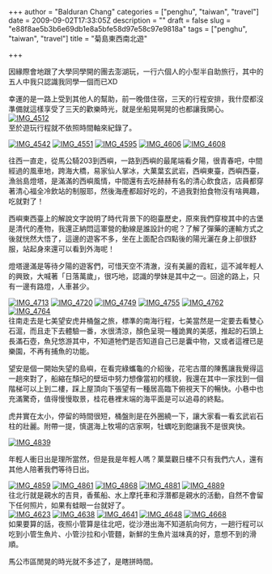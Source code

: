 +++
author = "Balduran Chang"
categories = ["penghu", "taiwan", "travel"]
date = 2009-09-02T17:33:05Z
description = ""
draft = false
slug = "e88f8ae5b3b6e69db1e8a5bfe58d97e58c97e9818a"
tags = ["penghu", "taiwan", "travel"]
title = "菊島東西南北遊"

+++


因緣際會地跟了大學同學開的團去澎湖玩，一行六個人的小型半自助旅行，其中的五人中我只認識我同學一個而已XD

幸運的是一路上受到其他人的幫助，前一晚借住宿，三天的行程安排，我什麼都沒準備就這樣享受了三天的歡樂時光，就是坐船晃啊晃的也都讓我開心。  
[![IMG_4512](http://farm3.static.flickr.com/2583/3874432319_5552779e1c.jpg)](http://www.flickr.com/photos/balduran/3874432319/ "IMG_4512 by balduran, on Flickr")  
 至於遊玩行程就不依照時間軸來紀錄了。

[![IMG_4542](http://farm3.static.flickr.com/2449/3875257706_d4dd6d5593_t.jpg)](http://www.flickr.com/photos/balduran/3875257706/ "IMG_4542 by balduran, on Flickr") [![IMG_4551](http://farm4.static.flickr.com/3512/3875269476_c21eed0a15_t.jpg)](http://www.flickr.com/photos/balduran/3875269476/ "IMG_4551 by balduran, on Flickr") [![IMG_4595](http://farm3.static.flickr.com/2479/3874546851_7af804987c_t.jpg)](http://www.flickr.com/photos/balduran/3874546851/ "IMG_4595 by balduran, on Flickr") [![IMG_4606](http://farm3.static.flickr.com/2557/3875345308_835ba1b4aa_t.jpg)](http://www.flickr.com/photos/balduran/3875345308/ "IMG_4606 by balduran, on Flickr") [![IMG_4608](http://farm3.static.flickr.com/2573/3875348976_260d48e096_t.jpg)](http://www.flickr.com/photos/balduran/3875348976/ "IMG_4608 by balduran, on Flickr")

 往西一直走，從馬公騎203到西嶼，一路到西嶼的最尾端看夕陽，很青春吧，中間經過的風車地，跨海大橋，易家仙人掌冰，大菓葉玄武岩，西嶼東臺，西嶼西臺，漁翁島燈塔，是滿滿的西嶼風情，中間還有去吃赫赫有名的清心飲食店，店員都穿著清心福全冷飲站的制服耶，然後海產都超好吃的，不過我對拍食物沒有啥興趣，吃就對了！

西嶼東西臺上的解說文字說明了時代背景下的砲臺歷史，原來我們穿梭其中的古堡是清代的產物，我還正納悶這軍營的動線是誰設計的呢？了解了彈藥的運輸方式之後就恍然大悟了，這邊的遊客不多，坐在上面配合四點後的陽光灑在身上卻很舒服，站起身來還可以看到外海呢！

燈塔邊滿是等待夕陽的遊客們，可惜天空不清澈，沒有美麗的霞紅，這不減年輕人的興致，大喊著「日落萬歲」，很巧地，認識的學妹是其中之一。回途的路上，只有一邊有路燈，人車甚少。

[![IMG_4713](http://farm4.static.flickr.com/3419/3875472900_d99a9dc3b7_t.jpg)](http://www.flickr.com/photos/balduran/3875472900/ "IMG_4713 by balduran, on Flickr") [![IMG_4720](http://farm3.static.flickr.com/2471/3875486062_cb4b048ac8_t.jpg)](http://www.flickr.com/photos/balduran/3875486062/ "IMG_4720 by balduran, on Flickr") [![IMG_4749](http://farm4.static.flickr.com/3478/3874731547_b6757cfbb6_t.jpg)](http://www.flickr.com/photos/balduran/3874731547/ "IMG_4749 by balduran, on Flickr") [![IMG_4755](http://farm3.static.flickr.com/2625/3875530774_caa7b8f41a_t.jpg)](http://www.flickr.com/photos/balduran/3875530774/ "IMG_4755 by balduran, on Flickr") [![IMG_4762](http://farm3.static.flickr.com/2485/3874750907_1ae04f5ea1_t.jpg)](http://www.flickr.com/photos/balduran/3874750907/ "IMG_4762 by balduran, on Flickr") [![IMG_4764](http://farm3.static.flickr.com/2457/3875542096_c84beab04f_t.jpg)](http://www.flickr.com/photos/balduran/3875542096/ "IMG_4764 by balduran, on Flickr")  
 往南走去是七美望安虎井桶盤之旅，標準的南海行程，七美當然是一定要去看雙心石滬，而且走下去體驗一番，水很清涼，顏色呈現一種詭異的美感，推起的石頭上長滿石壺，魚兒悠游其中，不知道牠們是否知道自己已是囊中物，又或者這裡已是樂園，不再有捕魚的功能。

望安是個一開始失望的島嶼，在看完綠蠵龜的介紹後，花宅古厝的陳舊讓我覺得這一趟來對了，船縮在頹圮的壁垣中努力想像當初的樣貌，我還在其中一家找到一個階梯可以上到二樓，踩上屋頂向下張望有一種居高臨下俯視天下的暢快。小巷中也充滿驚奇，值得慢慢取景，桂花巷裡末端的海平面是可以追尋的終點。

虎井實在太小，停留的時間很短，桶盤則是在外圈繞一下，讓大家看一看玄武岩石柱的壯麗。附帶一提，慎選海上牧場的店家啊，牡蠣吃到飽讓我不是很爽快。

[![IMG_4839](http://farm3.static.flickr.com/2651/3874839017_81940e4a64_m.jpg)](http://www.flickr.com/photos/balduran/3874839017/ "IMG_4839 by balduran, on Flickr")

年輕人衝日出是理所當然，但是我是年輕人嗎？菓葉觀日樓不只有我們六人，還有其他人陪著我們等待日出。

[![IMG_4859](http://farm4.static.flickr.com/3514/3874869427_3c8c4d65cd_t.jpg)](http://www.flickr.com/photos/balduran/3874869427/ "IMG_4859 by balduran, on Flickr") [![IMG_4861](http://farm3.static.flickr.com/2434/3875662174_46192a8a1b_t.jpg)](http://www.flickr.com/photos/balduran/3875662174/ "IMG_4861 by balduran, on Flickr") [![IMG_4868](http://farm3.static.flickr.com/2584/3875673064_9791151818_t.jpg)](http://www.flickr.com/photos/balduran/3875673064/ "IMG_4868 by balduran, on Flickr") [![IMG_4881](http://farm4.static.flickr.com/3280/3875691652_1e05c131af_t.jpg)](http://www.flickr.com/photos/balduran/3875691652/ "IMG_4881 by balduran, on Flickr") [![IMG_4889](http://farm4.static.flickr.com/3449/3875705308_ab88b577bd_t.jpg)](http://www.flickr.com/photos/balduran/3875705308/ "IMG_4889 by balduran, on Flickr")  
 往北行就是親水的吉貝，香蕉船、水上摩托車和浮潛都是親水的活動，自然不會留下任何照片，如果有蛙眼一台就好了。  
[![IMG_4623](http://farm3.static.flickr.com/2452/3874580403_130c75c4ae_t.jpg)](http://www.flickr.com/photos/balduran/3874580403/ "IMG_4623 by balduran, on Flickr") [![IMG_4638](http://farm4.static.flickr.com/3446/3875390142_d531b4ee63_t.jpg)](http://www.flickr.com/photos/balduran/3875390142/ "IMG_4638 by balduran, on Flickr") [![IMG_4641](http://farm4.static.flickr.com/3421/3875393776_596221cc2f_t.jpg)](http://www.flickr.com/photos/balduran/3875393776/ "IMG_4641 by balduran, on Flickr") [![IMG_4648](http://farm4.static.flickr.com/3501/3875398656_53c84d4d29_t.jpg)](http://www.flickr.com/photos/balduran/3875398656/ "IMG_4648 by balduran, on Flickr") [![IMG_4668](http://farm3.static.flickr.com/2483/3875416356_64314afc11_t.jpg)](http://www.flickr.com/photos/balduran/3875416356/ "IMG_4668 by balduran, on Flickr")  
 如果要算的話，夜照小管算是往北吧，從沙港出海不知道航向何方，一趟行程可以吃到小管生魚片、小管沙拉和小管麵，新鮮的生魚片滋味真的好，意想不到的滑順。

馬公市區閒晃的時光就不多述了，是瞎拼時間。

